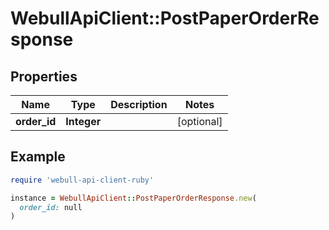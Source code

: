 # WebullApiClient::PostPaperOrderResponse

## Properties

| Name | Type | Description | Notes |
| ---- | ---- | ----------- | ----- |
| **order_id** | **Integer** |  | [optional] |

## Example

```ruby
require 'webull-api-client-ruby'

instance = WebullApiClient::PostPaperOrderResponse.new(
  order_id: null
)
```


